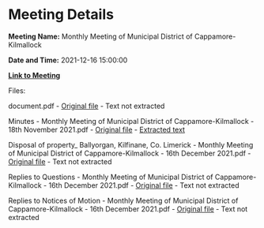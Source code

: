 # Meeting Details

**Meeting Name:** Monthly Meeting of Municipal District of Cappamore-Kilmallock

**Date and Time:** 2021-12-16 15:00:00

**[Link to Meeting](https://www.limerick.ie/council/whats-on/monthly-meeting-municipal-district-cappamore-kilmallock-76)**

Files: 

document.pdf - [Original file](https://www.limerick.ie/sites/default/files/media/documents/2021-12/1.-agenda-16th-december-md-meeting.pdf) - Text not extracted

Minutes - Monthly Meeting of Municipal District of Cappamore-Kilmallock - 18th November 2021.pdf - [Original file](https://www.limerick.ie/sites/default/files/media/documents/2021-12/2-.-minutes-of-18th-november-municipal-district-meeting.pdf) - [Extracted text](./Minutes%20-%C2%A0Monthly%20Meeting%20of%20Municipal%20District%20of%20Cappamore-Kilmallock%20-%2018th%20November%202021.md)

Disposal of property_ Ballyorgan, Kilfinane, Co. Limerick - Monthly Meeting of Municipal District of Cappamore-Kilmallock - 16th December 2021.pdf - [Original file](https://www.limerick.ie/sites/default/files/media/documents/2021-12/disposal-of-property-cappamore-kilmallock-item.pdf) - Text not extracted

Replies to Questions - Monthly Meeting of Municipal District of Cappamore-Kilmallock - 16th December 2021.pdf - [Original file](https://www.limerick.ie/sites/default/files/media/documents/2021-12/questions-for-december-municipal-district-meeting.pdf) - Text not extracted

Replies to Notices of Motion - Monthly Meeting of Municipal District of Cappamore-Kilmallock - 16th December 2021.pdf - [Original file](https://www.limerick.ie/sites/default/files/media/documents/2021-12/notices-of-motion-for-december-municipal-district-meeting.pdf) - Text not extracted

